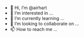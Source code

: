 - 👋 Hi, I’m @airhart
- 👀 I’m interested in ...
- 🌱 I’m currently learning ...
- 💞️ I’m looking to collaborate on ...
- 📫 How to reach me ...

<!---
airhart/airhart is a ✨ special ✨ repository because its `README.md` (this file) appears on your GitHub profile.
You can click the Preview link to take a look at your changes.
--->
